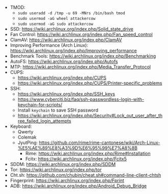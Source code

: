 - TMOD:
  - `sudo useradd -d /tmp -u 69 -MNrs /bin/bash tmod`
  - `sudo usermod -aG wheel attackercow`
  - `sudo usermod -aG sudo attackercow`
- SSD: https://wiki.archlinux.org/index.php/Solid_state_drive
- Fan Control: https://wiki.archlinux.org/index.php/Fan_speed_control
- ClamAV: https://wiki.archlinux.org/index.php/ClamAV
- Improving Performance (Arch Linux): https://wiki.archlinux.org/index.php/Improving_performance
- Benchmark Tools: https://wiki.archlinux.org/index.php/Benchmarking
- AutoFS: https://wiki.archlinux.org/index.php/Autofs
- MTP: https://wiki.archlinux.org/index.php/Media_Transfer_Protocol
- CUPS:
  - https://wiki.archlinux.org/index.php/CUPS
  - https://wiki.archlinux.org/index.php/CUPS/Printer-specific_problems
- SSH:
  - https://wiki.archlinux.org/index.php/SSH_keys
  - https://www.cyberciti.biz/faq/ssh-passwordless-login-with-keychain-for-scripts/
  - Install `keychain` to save SSH password
  - https://wiki.archlinux.org/index.php/Security#Lock_out_user_after_three_failed_login_attempts
- Keyboard:
  - Qwerty
  - Colemak
  - JyutPing: https://github.com/rime/rime-cantonese/wiki/Arch-Linux-%E5%AE%89%E8%A3%9D%E6%95%99%E7%A8%8B
    - Rime: https://wiki.archlinux.org/index.php/Rime#Installation
    - Fcitx: https://wiki.archlinux.org/index.php/Fcitx5
- SDDM: https://wiki.archlinux.org/index.php/SDDM
- Tor: https://wiki.archlinux.org/index.php/tor
- Cht.sh: https://github.com/chubin/cheat.sh#command-line-client-chtsh
- Fingerprint: https://wiki.archlinux.org/index.php/Fprint
- ADB: https://wiki.archlinux.org/index.php/Android_Debug_Bridge
